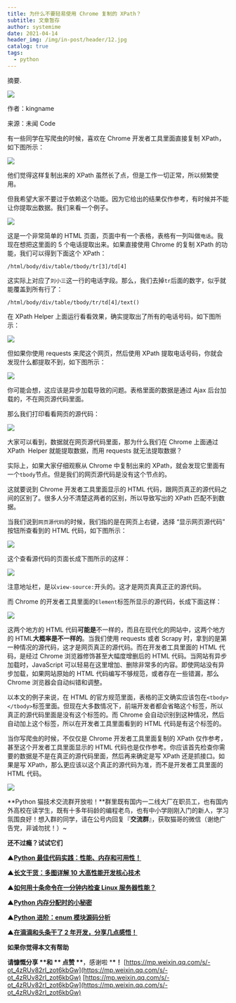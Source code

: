 ```yaml
---
title: 为什么不要轻易使用 Chrome 复制的 XPath？
subtitle: 文章暂存
author: systemime
date: 2021-04-14
header_img: /img/in-post/header/12.jpg
catalog: true
tags:
  - python
---
```

摘要.

<!-- more -->
![](https://mmbiz.qpic.cn/mmbiz_jpg/LLRiaS9YfFTPdzarAhulgpZeYMbpucH0Gh46VRxL4Keb7VyEqAiamTdfnDbeeFIEmwbmVMbs58oQypl7jRe5v61A/640?wx_fmt=jpeg)

作者：kingname

来源：未闻 Code

有一些同学在写爬虫的时候，喜欢在 Chrome 开发者工具里面直接复制 XPath，如下图所示：  

![](https://mmbiz.qpic.cn/mmbiz_png/ohoo1dCmvqf4kAkGg9ZCdKo0f0liaiaLibe1FsfDRsCNA8HqSlXKN2Tya6CKqdibnnOzkQcERXbaDKZY40kgtNhh4w/640?wx_fmt=png)

他们觉得这样复制出来的 XPath 虽然长了点，但是工作一切正常，所以频繁使用。  

但我希望大家不要过于依赖这个功能。因为它给出的结果仅作参考，有时候并不能让你提取出数据。我们来看一个例子。

![](https://mmbiz.qpic.cn/mmbiz_png/ohoo1dCmvqf4kAkGg9ZCdKo0f0liaiaLibeRXIfYxFTuibELpbsuVKV49y1lAc675DWF8RsyPDQM7LjQw97LwkiagLw/640?wx_fmt=png)

这是一个非常简单的 HTML 页面，页面中有一个表格，表格有一列叫做`电话`。我现在想把这里面的 5 个电话提取出来。如果直接使用 Chrome 的复制 XPath 的功能，我们可以得到下面这个 XPath：

    /html/body/div/table/tbody/tr[3]/td[4]

这实际上对应了`刘小三`这一行的电话字段。那么，我们去掉`tr`后面的数字，似乎就能覆盖到所有行了：

    /html/body/div/table/tbody/tr/td[4]/text()

在 XPath Helper 上面运行看看效果，确实提取出了所有的电话号码，如下图所示：

![](https://mmbiz.qpic.cn/mmbiz_png/ohoo1dCmvqf4kAkGg9ZCdKo0f0liaiaLiben2Zfiarfv8hAAMicSELWKPCkAibUiad5DsNXD8HgcVtma2P3cT99m1bajw/640?wx_fmt=png)

但如果你使用 requests 来爬这个网页，然后使用 XPath 提取电话号码，你就会发现什么都提取不到，如下图所示：

![](https://mmbiz.qpic.cn/mmbiz_png/ohoo1dCmvqf4kAkGg9ZCdKo0f0liaiaLibeatCpGCbW49UJeh7cSgALkden9sX238ic89rkYSfsT9O3k920hib876CQ/640?wx_fmt=png)

你可能会想，这应该是异步加载导致的问题。表格里面的数据是通过 Ajax 后台加载的，不在网页源代码里面。

那么我们打印看看网页的源代码：

![](https://mmbiz.qpic.cn/mmbiz_png/ohoo1dCmvqf4kAkGg9ZCdKo0f0liaiaLibeIGlpLoY7Ix45pjKleSV1OdXu9a3Sg8tesE6bZvfqkPKiaZVpJGOeTBw/640?wx_fmt=png)

大家可以看到，数据就在网页源代码里面，那为什么我们在 Chrome 上面通过 XPath  Helper 就能提取数据，而用 requests 就无法提取数据？

实际上，如果大家仔细观察从 Chrome 中复制出来的 XPath，就会发现它里面有一个`tbody`节点。但是我们的网页源代码是没有这个节点的。

这就要说到 Chrome 开发者工具里面显示的 HTML 代码，跟网页真正的源代码之间的区别了。很多人分不清楚这两者的区别，所以导致写出的 XPath 匹配不到数据。

当我们说到`网页源代码`的时候，我们指的是在网页上右键，选择 “显示网页源代码” 按钮所查看到的 HTML 代码，如下图所示：

![](https://mmbiz.qpic.cn/mmbiz_png/ohoo1dCmvqf4kAkGg9ZCdKo0f0liaiaLibeNricZib2guW1MwWhpicr0jQZYpIswt8vpVxhqH9Oo8w0O5pPEL4xjxUtQ/640?wx_fmt=png)

这个查看源代码的页面长成下图所示的这样：

![](https://mmbiz.qpic.cn/mmbiz_png/ohoo1dCmvqf4kAkGg9ZCdKo0f0liaiaLibeUNiaUj4Vohuul68ImXia4ia3l8wUTmLguQBiaFPaf24HTluHXPibV6y9WjA/640?wx_fmt=png)

注意地址栏，是以`view-source:`开头的。这才是网页真真正正的源代码。

而 Chrome 的开发者工具里面的`Element`标签所显示的源代码，长成下面这样：

![](https://mmbiz.qpic.cn/mmbiz_png/ohoo1dCmvqf4kAkGg9ZCdKo0f0liaiaLibeNia6SRtoQ5PcCLZ6CYSo8rWlBKhNLanwKoJY8Z9GN8jD3yjibnbKao1Q/640?wx_fmt=png)

这两个地方的 HTML 代码**可能是**不一样的，而且在现代化的网站中，这两个地方的 HTML**大概率是不一样的**。当我们使用 requests 或者 Scrapy 时，拿到的是第一种情况的源代码，这才是网页真正的源代码。而在开发者工具里面的 HTML 代码，是经过 Chrome 浏览器修饰甚至大幅度增删后的 HTML 代码。当网站有异步加载时，JavaScript 可以轻易在这里增加、删除非常多的内容。即使网站没有异步加载，如果网站原始的 HTML 代码编写不够规范，或者存在一些错漏，那么 Chrome 浏览器会自动纠错和调整。

以本文的例子来说，在 HTML 的官方规范里面，表格的正文确实应该包在`<tbody></tbody>`标签里面。但现在大多数情况下，前端开发者都会省略这个标签，所以真正的源代码里面是没有这个标签的。而 Chrome 会自动识别到这种情况，然后自动加上这个标签，所以在开发者工具里面看到的 HTML 代码是有这个标签的。

当你写爬虫的时候，不仅仅是 Chrome 开发者工具里面复制的 XPath 仅作参考，甚至这个开发者工具里面显示的 HTML 代码也是仅作参考。你应该首先检查你需要的数据是不是在真正的源代码里面，然后再来确定是写 XPath 还是抓接口。如果是写 XPath，那么更应该以这个真正的源代码为准，而不是开发者工具里面的 HTML 代码。

![](https://mmbiz.qpic.cn/mmbiz/cZV2hRpuAPiaJQXWGyC9wrUzIicibgXayrgibTYarT3A1yzttbtaO0JlV21wMqroGYT3QtPq2C7HMYsvicSB2p7dTBg/640?wx_fmt=gif)

**Python 猫技术交流群开放啦！**群里既有国内一二线大厂在职员工，也有国内外高校在读学生，既有十多年码龄的编程老鸟，也有中小学刚刚入门的新人，学习氛围良好！想入群的同学，请在公号内回复『**交流群**』，获取猫哥的微信（谢绝广告党，非诚勿扰！）~

**还不过瘾？试试它们**

**▲[Python 最佳代码实践：性能、内存和可用性！](http://mp.weixin.qq.com/s?__biz=MzUyOTk2MTcwNg==&mid=2247491581&idx=2&sn=997772836d9c193bcbd4b62faa3b2cbe&chksm=fa585878cd2fd16eb441e66cd82db48ab67a2776d32ef4f1d554ca6e5f93b4a5f5470fa3c1fc&scene=21#wechat_redirect)**

**▲[长文干货：多图详解 10 大高性能开发核心技术](http://mp.weixin.qq.com/s?__biz=MzUyOTk2MTcwNg==&mid=2247486463&idx=1&sn=53a1a4f2503adf4a394086e3999de361&chksm=fa584c7acd2fc56c806d38c9ab76728058956e99be4b0e0504ce7d2cac47873c3399698fbb26&scene=21#wechat_redirect)**

**▲[如何用十条命令在一分钟内检查 Linux 服务器性能？](http://mp.weixin.qq.com/s?__biz=MzUyOTk2MTcwNg==&mid=2247484880&idx=1&sn=b4da077ab87806474d261f80d347b04d&chksm=fa584255cd2fcb43540bdc4fb7b996781089299022937b6f3adaaefde090b6f47c6ffa5196a6&scene=21#wechat_redirect)**

**▲[Python 内存分配时的小秘密](http://mp.weixin.qq.com/s?__biz=MzUyOTk2MTcwNg==&mid=2247484562&idx=1&sn=62bdb35df55000f982d34b82ac7d62c1&chksm=fa584317cd2fca015c78130ccd67aca85459b1a0534aadef887168cb197446ed75da75578b83&scene=21#wechat_redirect)**

**▲[Python 进阶：enum 模块源码分析](http://mp.weixin.qq.com/s?__biz=MzUyOTk2MTcwNg==&mid=2247485325&idx=1&sn=3fd26870a32901e1c70a63dc111bb6c3&chksm=fa584008cd2fc91e36d24524a5775794cc8e06afe8246da2dbb8b3024b6cedf7846a939609ed&scene=21#wechat_redirect)**

**▲[在滴滴和头条干了 2 年开发，分享几点感悟！](http://mp.weixin.qq.com/s?__biz=MzUyOTk2MTcwNg==&mid=2247491398&idx=1&sn=1520b6fd4f348d92e0e9a3b03a4f9970&chksm=fa5858c3cd2fd1d52e66dfa969e60c537a247ffbf452c76124b590ca32bc4d3f8a9f368e4e9c&scene=21#wechat_redirect)**

**如果你觉得本文有帮助**

**请慷慨分享 \*\***和 \***\* 点赞 \*\***，感谢啦 \***\*！** 
 [https://mp.weixin.qq.com/s/-ot_4zRUv82rI_zot6kbGw](https://mp.weixin.qq.com/s/-ot_4zRUv82rI_zot6kbGw) 
 [https://mp.weixin.qq.com/s/-ot_4zRUv82rI_zot6kbGw](https://mp.weixin.qq.com/s/-ot_4zRUv82rI_zot6kbGw)
